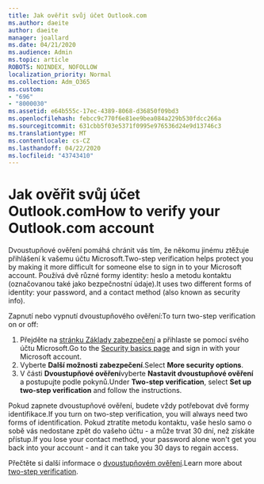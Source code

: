 ```yaml
---
title: Jak ověřit svůj účet Outlook.com
ms.author: daeite
author: daeite
manager: joallard
ms.date: 04/21/2020
ms.audience: Admin
ms.topic: article
ROBOTS: NOINDEX, NOFOLLOW
localization_priority: Normal
ms.collection: Adm_O365
ms.custom:
- "696"
- "8000030"
ms.assetid: e64b555c-17ec-4389-8068-d36850f09bd3
ms.openlocfilehash: febcc9c770f6e81ee9bea084a229b530fdcc266a
ms.sourcegitcommit: 631cbb5f03e5371f0995e976536d24e9d13746c3
ms.translationtype: MT
ms.contentlocale: cs-CZ
ms.lasthandoff: 04/22/2020
ms.locfileid: "43743410"
---
```

# <a name="how-to-verify-your-outlookcom-account"></a><span data-ttu-id="bf480-102">Jak ověřit svůj účet Outlook.com</span><span class="sxs-lookup"><span data-stu-id="bf480-102">How to verify your Outlook.com account</span></span>

<span data-ttu-id="bf480-103">Dvoustupňové ověření pomáhá chránit vás tím, že někomu jinému ztěžuje přihlášení k vašemu účtu Microsoft.</span><span class="sxs-lookup"><span data-stu-id="bf480-103">Two-step verification helps protect you by making it more difficult for someone else to sign in to your Microsoft account.</span></span> <span data-ttu-id="bf480-104">Používá dvě různé formy identity: heslo a metodu kontaktu (označovanou také jako bezpečnostní údaje).</span><span class="sxs-lookup"><span data-stu-id="bf480-104">It uses two different forms of identity: your password, and a contact method (also known as security info).</span></span>
  
<span data-ttu-id="bf480-105">Zapnutí nebo vypnutí dvoustupňového ověření:</span><span class="sxs-lookup"><span data-stu-id="bf480-105">To turn two-step verification on or off:</span></span>
  
1. <span data-ttu-id="bf480-106">Přejděte na [stránku Základy zabezpečení](https://go.microsoft.com/fwlink/?linkid=842325) a přihlaste se pomocí svého účtu Microsoft.</span><span class="sxs-lookup"><span data-stu-id="bf480-106">Go to the [Security basics page](https://go.microsoft.com/fwlink/?linkid=842325) and sign in with your Microsoft account.</span></span>
2. <span data-ttu-id="bf480-107">Vyberte **Další možnosti zabezpečení**.</span><span class="sxs-lookup"><span data-stu-id="bf480-107">Select **More security options**.</span></span>
3. <span data-ttu-id="bf480-108">V části **Dvoustupňové ověření**vyberte **Nastavit dvoustupňové ověření** a postupujte podle pokynů.</span><span class="sxs-lookup"><span data-stu-id="bf480-108">Under **Two-step verification**, select **Set up two-step verification** and follow the instructions.</span></span>

<span data-ttu-id="bf480-109">Pokud zapnete dvoustupňové ověření, budete vždy potřebovat dvě formy identifikace.</span><span class="sxs-lookup"><span data-stu-id="bf480-109">If you turn on two-step verification, you will always need two forms of identification.</span></span> <span data-ttu-id="bf480-110">Pokud ztratíte metodu kontaktu, vaše heslo samo o sobě vás nedostane zpět do vašeho účtu - a může trvat 30 dní, než získáte přístup.</span><span class="sxs-lookup"><span data-stu-id="bf480-110">If you lose your contact method, your password alone won't get you back into your account - and it can take you 30 days to regain access.</span></span>
  
<span data-ttu-id="bf480-111">Přečtěte si další informace o [dvoustupňovém ověření](https://go.microsoft.com/fwlink/?linkid=872270).</span><span class="sxs-lookup"><span data-stu-id="bf480-111">Learn more about [two-step verification](https://go.microsoft.com/fwlink/?linkid=872270).</span></span>
  